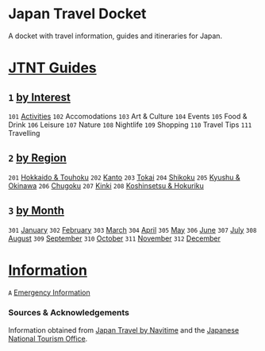 # Japan Travel Docket
A docket with travel information, guides and itineraries for Japan.

# [JTNT Guides](https://www.japantravel.navitime.com/en)
## `1` [by Interest](navitime/guides/by%20interest)
`101` [Activities](navitime/guides/by%20interest/activities)
`102` Accomodations
`103` Art & Culture
`104` Events
`105` Food & Drink
`106` Leisure
`107` Nature
`108` Nightlife
`109` Shopping
`110` Travel Tips
`111` Travelling

## `2` [by Region](navitime/guides/by%20region)
`201` [Hokkaido & Touhoku]()
`202` [Kanto]()
`203` [Tokai]()
`204` [Shikoku]()
`205` [Kyushu & Okinawa]()
`206` [Chugoku]()
`207` [Kinki]()
`208` [Koshinsetsu & Hokuriku]()

## `3` [by Month](navitime/guides/by%20month)
`301` [January](navitime/guides/by%20month/january)
`302` [February](navitime/guides/by%20month/february)
`303` [March](navitime/guides/by%20month/march)
`304` [April](navitime/guides/by%20month/april)
`305` [May](navitime/guides/by%20month/may)
`306` [June](navitime/guides/by%20month/june)
`307` [July](navitime/guides/by%20month/july)
`308` [August](navitime/guides/by%20month/august)
`309` [September](navitime/guides/by%20month/september)
`310` [October](navitime/guides/by%20month/october)
`311` [November](navitime/guides/by%20month/november)
`312` [December](navitime/guides/by%20month/december)

# [Information](information)
`A` [Emergency Information](information/emergency-information.md)

### Sources & Acknowledgements
Information obtained from [Japan Travel by Navitime](https://japantravel.navitime.com/) and the [Japanese National Tourism Office](https://www.japan.travel/en).
